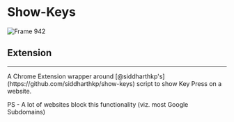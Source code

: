 # Show-Keys

![Frame 942](https://user-images.githubusercontent.com/15321738/121798418-d5656800-cc43-11eb-8b1b-ac613da57859.png)

## Extension
<hr />
A Chrome Extension wrapper around [@siddharthkp's](https://github.com/siddharthkp/show-keys) script to show Key Press on a website.

PS - A lot of websites block this functionality (viz. most Google Subdomains)
